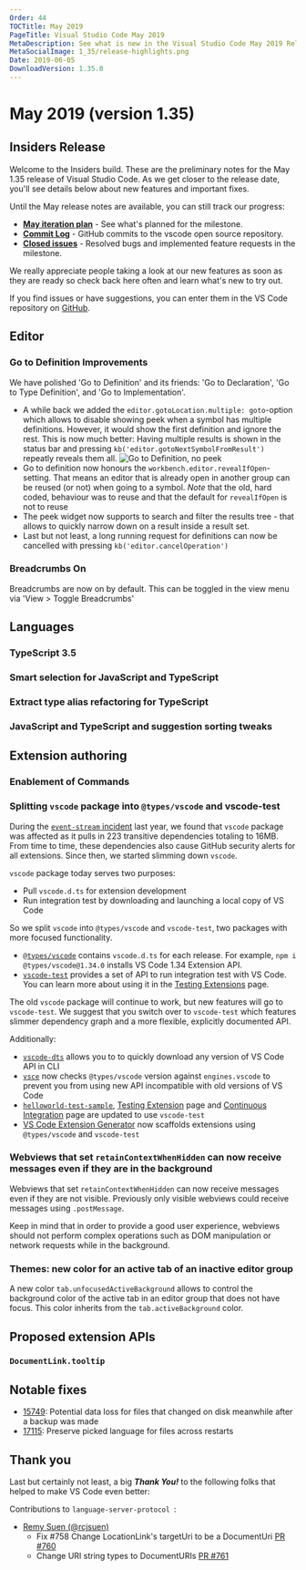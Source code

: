 ```yaml
---
Order: 44
TOCTitle: May 2019
PageTitle: Visual Studio Code May 2019
MetaDescription: See what is new in the Visual Studio Code May 2019 Release (1.35)
MetaSocialImage: 1_35/release-highlights.png
Date: 2019-06-05
DownloadVersion: 1.35.0
---
```

# May 2019 (version 1.35)

<!-- DOWNLOAD_LINKS_PLACEHOLDER -->

## Insiders Release

Welcome to the Insiders build. These are the preliminary notes for the May 1.35 release of Visual Studio Code. As we get closer to the release date, you'll see details below about new features and important fixes.

Until the May release notes are available, you can still track our progress:

* **[May iteration plan](https://github.com/microsoft/vscode/issues/74143)** - See what's planned for the milestone.
* **[Commit Log](https://github.com/microsoft/vscode/commits/master)** - GitHub commits to the vscode open source repository.
* **[Closed issues](https://github.com/microsoft/vscode/milestone/89?closed=1)** - Resolved bugs and implemented feature requests in the milestone.

We really appreciate people taking a look at our new features as soon as they are ready so check back here often and learn what's new to try out.

If you find issues or have suggestions, you can enter them in the VS Code repository on [GitHub](https://github.com/Microsoft/vscode/issues).

## Editor

### Go to Definition Improvements

We have polished 'Go to Definition' and its friends: 'Go to Declaration', 'Go to Type Definition', and 'Go to Implementation'.

* A while back we added the `editor.gotoLocation.multiple: goto`-option which allows to disable showing peek when a symbol has multiple definitions. However, it would show the first definition and ignore the rest. This is now much better: Having multiple results is shown in the status bar and pressing `kb('editor.gotoNextSymbolFromResult')` repeatly reveals them all.
![Go to Definition, no peek](images/1_35/go-to-def-loop.gif)
* Go to definition now honours the `workbench.editor.revealIfOpen`-setting. That means an editor that is already open in another group can be reused (or not) when going to a symbol. *Note* that the old, hard coded, behaviour was to reuse and that the default for `revealIfOpen` is not to reuse
* The peek widget now supports to search and filter the results tree - that allows to quickly narrow down on a result inside a result set.
* Last but not least, a long running request for definitions can now be cancelled with pressing `kb('editor.cancelOperation')`


### Breadcrumbs On

Breadcrumbs are now on by default. This can be toggled in the view menu via 'View > Toggle Breadcrumbs'


## Languages

### TypeScript 3.5

<!-- TODO: mjbvz -->

### Smart selection for JavaScript and TypeScript

<!-- TODO: mjbvz -->

### Extract type alias refactoring for TypeScript

<!-- TODO: mjbvz -->

### JavaScript and TypeScript and suggestion sorting tweaks

<!-- TODO: mjbvz -->

## Extension authoring

### Enablement of Commands

<!-- Joh: commands -->

### Splitting `vscode` package into `@types/vscode` and vscode-test

During the [`event-stream` incident](https://code.visualstudio.com/blogs/2018/11/26/event-stream) last year, we found that `vscode` package was affected as it pulls in 223 transitive dependencies totaling to 16MB. From time to time, these dependencies also cause GitHub security alerts for all extensions. Since then, we started slimming down `vscode`.

`vscode` package today serves two purposes:
- Pull `vscode.d.ts` for extension development
- Run integration test by downloading and launching a local copy of VS Code

So we split `vscode` into `@types/vscode` and `vscode-test`, two packages with more focused functionality.

- [`@types/vscode`](https://www.npmjs.com/package/@types/vscode) contains `vscode.d.ts` for each release. For example, `npm i @types/vscode@1.34.0` installs VS Code 1.34 Extension API.
- [`vscode-test`](https://github.com/Microsoft/vscode-test) provides a set of API to run integration test with VS Code. You can learn more about using it in the [Testing Extensions](https://code.visualstudio.com/api/working-with-extensions/testing-extensionc) page.

The old `vscode` package will continue to work, but new features will go to `vscode-test`. We suggest that you switch over to `vscode-test` which features slimmer dependency graph and a more flexible, explicitly documented API.

Additionally:

- [`vscode-dts`](https://github.com/microsoft/vscode-dts) allows you to to quickly download any version of VS Code API in CLI
- [`vsce`](https://github.com/Microsoft/vscode-vsce) now checks `@types/vscode` version against `engines.vscode` to prevent you from using new API incompatible with old versions of VS Code
- [`helloworld-test-sample`](https://github.com/microsoft/vscode-extension-samples/tree/master/helloworld-test-sample), [Testing Extension](https://code.visualstudio.com/api/working-with-extensions/testing-extension) page and [Continuous Integration](https://code.visualstudio.com/api/working-with-extensions/continuous-integration) page are updated to use `vscode-test`
- [VS Code Extension Generator](https://github.com/Microsoft/vscode-generator-code) now scaffolds extensions using `@types/vscode` and `vscode-test`

### Webviews that set `retainContextWhenHidden` can now receive messages even if they are in the background

Webviews that set `retainContextWhenHidden` can now receive messages even if they are not visible. Previously only visible webviews could receive messages using `.postMessage`.

Keep in mind that in order to provide a good user experience, webviews should not perform complex operations such as DOM manipulation or network requests while in the background.

### Themes: new color for an active tab of an inactive editor group

A new color `tab.unfocusedActiveBackground` allows to control the background color of the active tab in an editor group that does not have focus. This color inherits from the `tab.activeBackground` color.

## Proposed extension APIs

### `DocumentLink.tooltip`

<!-- TODO: mjbvz -->

## Notable fixes

* [15749](https://github.com/microsoft/vscode/issues/15749): Potential data loss for files that changed on disk meanwhile after a backup was made
* [17115](https://github.com/microsoft/vscode/issues/17115): Preserve picked language for files across restarts

## Thank you

Last but certainly not least, a big *__Thank You!__* to the following folks that helped to make VS Code even better:

Contributions to `language-server-protocol `:

* [Remy Suen (@rcjsuen)](https://github.com/rcjsuen)
  * Fix #758 Change LocationLink's targetUri to be a DocumentUri [PR #760](https://github.com/Microsoft/language-server-protocol/pull/760)
  * Change URI string types to DocumentURIs [PR #761](https://github.com/Microsoft/language-server-protocol/pull/761)


<!-- In-product release notes styles.  Do not modify without also modifying regex in gulpfile.common.js -->
<a id="scroll-to-top" role="button" aria-label="scroll to top" href="#"><span class="icon"></span></a>
<link rel="stylesheet" type="text/css" href="css/inproduct_releasenotes.css"/>
